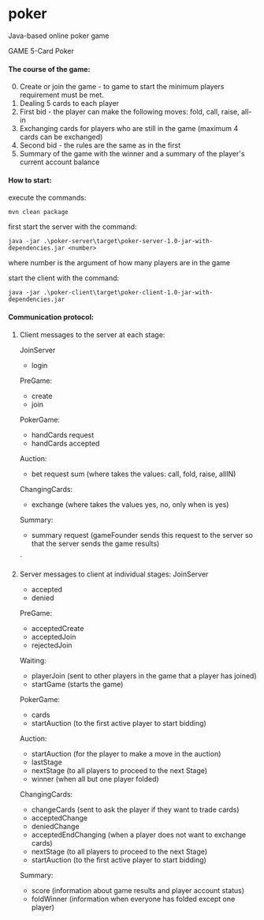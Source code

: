 # poker
Java-based online poker game


GAME 5-Card Poker

#### The course of the game:
0. Create or join the game - to game to start the minimum players requirement must be met.
1. Dealing 5 cards to each player
2. First bid - the player can make the following moves: fold, call, raise, all-in
3. Exchanging cards for players who are still in the game (maximum 4 cards can be exchanged)
4. Second bid - the rules are the same as in the first
5. Summary of the game with the winner and a summary of the player's current account balance


#### How to start:
execute the commands:
```shell
mvn clean package
```
first start the server with the command:

```shell
java -jar .\poker-server\target\poker-server-1.0-jar-with-dependencies.jar <number>
```
where number is the argument of how many players are in the game

start the client with the command:

```shell
java -jar .\poker-client\target\poker-client-1.0-jar-with-dependencies.jar
```

#### Communication protocol:
1. Client messages to the server at each stage:

   JoinServer
   - login <username>
   
   PreGame:
   - create <userID>
   - join <gameID> <userID>
   
   PokerGame:
   - handCards <gameID> <userID> request
   - handCards <gameID> <userID> accepted
   
   Auction:
   - bet <gameID> <userID> request <typeOfMove> sum
     (where <typeOfMove> takes the values: call, fold, raise, allIN)
   
   ChangingCards:
   - exchange <gameID> <userID> <info> <cardNumber>
     (where <info> takes the values ​​yes, no, <cardNumber> only when <info> is yes)
   
   Summary:
   - summary <gameID> <userID> request
     (gameFounder sends this request to the server so that the server sends the game results)
   
   `

2. Server messages to client at individual stages:
   JoinServer
   - accepted <userID>
   - denied

   PreGame:
   - acceptedCreate <gameID>
   - acceptedJoin <gameID>
   - rejectedJoin <gameID>

   Waiting:
   - playerJoin <username>                                 (sent to other players in the game that a player has joined)
   - startGame <gameID>                                    (starts the game)

   PokerGame:
   - cards <card1> <card2> <card3> <card4> <card5>
   - startAuction <playerCash> <minimumBet> <stake>        (to the first active player to start bidding)

   Auction:
   - startAuction <playerCash> <minimumBet> <stake>        (for the player to make a move in the auction)
   - lastStage
   - nextStage                                             (to all players to proceed to the next Stage)
   - winner <winnerID> <winnerUserName> <stake>            (when all but one player folded)

   ChangingCards:
   - changeCards                                           (sent to ask the player if they want to trade cards)
   - acceptedChange <cardID> <card>
   - deniedChange
   - acceptedEndChanging                                   (when a player does not want to exchange cards)
   - nextStage                                             (to all players to proceed to the next Stage)
   - startAuction <playerCash> <minimumBet> <stake>      (to the first active player to start bidding)

   Summary:
   - score <playerLayout> <winnerID> <winnerUsername> <winnerLayout> <stake> <playerCash>
      (information about game results and player account status)
   - foldWinner <winnerUsername> <winnerID> <stake> <playerCash>
     (information when everyone has folded except one player)



[//]: # (GRA Poker 5-kartowy)

[//]: # ()
[//]: # ()
[//]: # ()
[//]: # (Przebieg rozgrywki:)

[//]: # (1. Rozdanie każdemu graczowi 5 kart)

[//]: # (2. Pierwsza licytacja - gracz może wykonać ruchy: fold, call, raise, allIn)

[//]: # (3. Wymiana kart dla graczy, którzy są dalej w grze &#40;maksymalnie 4 karty można wymienić&#41;)

[//]: # (4. Druga licytacja - zasady takie jak w pierwszej)

[//]: # (5. Podsumowanie gry z wskazaniem zwycięzcy oraz podsumowaniem aktualnego stanu konta gracza)

[//]: # ()
[//]: # ()
[//]: # ()

[//]: # ()
[//]: # (Sposób uruchomienia:)

[//]: # (1. wykonać polecenia:)

[//]: # (- mvn clean package)

[//]: # (- najpierw uruchomić serwer polceniem:)

[//]: # ()
[//]: # (```shell)

[//]: # (java -jar .\poker-server\target\poker-server-1.0-jar-with-dependencies.jar <liczba>)

[//]: # (```)

[//]: # (gdzie liczba jest argumentem ilu graczy jest w rozgrywce)

[//]: # ()
[//]: # (- uruchomić klienta poleceniem:)

[//]: # ()
[//]: # (```shell)

[//]: # (java -jar .\poker-client\target\poker-client-1.0-jar-with-dependencies.jar)

[//]: # (```)
         




[//]: # (Protokół komunikacyjny:)

[//]: # (1. Komunikaty klienta do serwera na poszczególnych etapach:)

[//]: # ()
[//]: # (   JoinServer)

[//]: # (    - login <username>)

[//]: # ()
[//]: # (   PreGame:)

[//]: # (    - create <userID>)

[//]: # (    - join <gameID> <userID>)

[//]: # ()
[//]: # (   PokerGame:)

[//]: # (    - handCards <gameID> <userID> request)

[//]: # (    - handCards <gameID> <userID> accepted)

[//]: # ()
[//]: # (   Auction:)

[//]: # (    - bet <gameID> <userID> request <typeOfMove> sum)

[//]: # (      &#40;gdzie <typeOfMove> przyjmuje wartości: call, fold, raise, allIN&#41;)

[//]: # ()
[//]: # (   ChangingCards:)

[//]: # (    - exchange <gameID> <userID> <info> <cardNumber>)

[//]: # (      &#40;gdzie <info> przyjmuje wartości yes, no, <cardNumber> tylko gdy <info> jest yes&#41;)

[//]: # ()
[//]: # (   Summary:)

[//]: # (    - summary <gameID> <userID> request)

[//]: # (      &#40;gameFounder wysyła ten request do serwera, żeby serwer wysłał wyniki gry&#41;)

[//]: # ()



[//]: # ()
[//]: # (2. Komunikaty serwera do klienta na poszczególnych etapach:)

[//]: # ()
[//]: # (   JoinServer)

[//]: # (    - accepted <userID>)

[//]: # (    - denied)

[//]: # ()
[//]: # (   PreGame:)

[//]: # (    - acceptedCreate <gameID>)

[//]: # (    - acceptedJoin <gameID>)

[//]: # (    - rejectedJoin <gameID>)

[//]: # ()
[//]: # (   Waiting:)

[//]: # (    - playerJoin <username>                                 &#40;wysyłany do pozostałych graczy w grze, że gracz dołączył&#41;)

[//]: # (    - startGame <gameID>                                    &#40;rozpoczyna grę&#41;)

[//]: # ()
[//]: # (   PokerGame:)

[//]: # (    - cards <card1> <card2> <card3> <card4> <card5>)

[//]: # (    - startAuction <playerCash> <minimumBet> <stake>        &#40;do pierwszego aktywnego gracza aby rozpoczął licytacje&#41;)

[//]: # ()
[//]: # (   Auction:)

[//]: # (    - startAuction <playerCash> <minimumBet> <stake>        &#40;do gracza aby wykonał ruch w licytacji licytacje&#41;)

[//]: # (    - lastStage)

[//]: # (    - nextStage                                             &#40;do wszystkich graczy, aby przeszli do następnego Stage'a&#41;)

[//]: # (    - winner <winnerID> <winnerUserName> <stake>            &#40;gdy wszyscy poza jednym graczem sfoldowali&#41;)

[//]: # ()
[//]: # (   ChangingCards:)

[//]: # (    - changeCards                                           &#40;wysyłane żeby zapytać gracza czy chce wymienić karty&#41;)

[//]: # (    - acceptedChange <cardID> <card>)

[//]: # (    - deniedChange)

[//]: # (    - acceptedEndChanging                                   &#40;gdy gracz nie chce wymienić kart&#41;)

[//]: # (    - nextStage                                             &#40;do wszystkich graczy, aby przeszli do następnego Stage'a&#41;)

[//]: # (    - startAuction <playerCash> <minimumBet> <stake>        &#40;do pierwszego aktywnego gracza aby rozpoczął licytacje&#41;)

[//]: # ()
[//]: # (   Summary:)

[//]: # (    - score <playerLayout> <winnerID> <winnerUsername> <winnerLayout> <stake> <playerCash>)

[//]: # (      &#40;informacja o wynikach gry i stanie konta gracza&#41;)
[//]: # (    - foldWinner <winnerUsername> <winnerID> <stake> <playerCash>)

[//]: # (      &#40;informacja gdy wszyscy sfoldowali poza jednym graczem&#41;)

[//]: # ()
[//]: # ()
